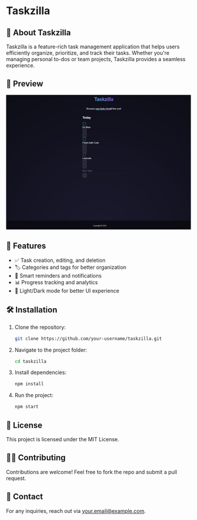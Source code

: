 # Taskzilla

## 📌 About Taskzilla
Taskzilla is a feature-rich task management application that helps users efficiently organize, prioritize, and track their tasks. Whether you're managing personal to-dos or team projects, Taskzilla provides a seamless experience.
## 🎥 Preview
<img src="p1.jpg" alt="Preview" >


## 🚀 Features
- ✅ Task creation, editing, and deletion
- 🏷️ Categories and tags for better organization
- 🔔 Smart reminders and notifications
- 📊 Progress tracking and analytics
- 🌙 Light/Dark mode for better UI experience

## 🛠️ Installation
1. Clone the repository:
   ```sh
   git clone https://github.com/your-username/taskzilla.git
   ```
2. Navigate to the project folder:
   ```sh
   cd taskzilla
   ```
3. Install dependencies:
   ```sh
   npm install
   ```
4. Run the project:
   ```sh
   npm start
   ```


## 📜 License
This project is licensed under the MIT License.

## 👨‍💻 Contributing
Contributions are welcome! Feel free to fork the repo and submit a pull request.

## 📩 Contact
For any inquiries, reach out via [your.email@example.com](mailto:your.email@example.com).

